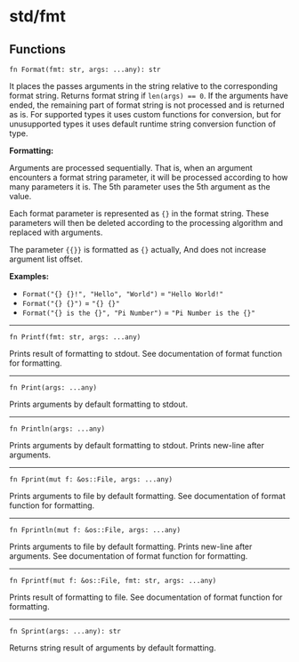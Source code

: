 # std/fmt

## Functions
```jule
fn Format(fmt: str, args: ...any): str
```
It places the passes arguments in the string relative to the corresponding format string. Returns format string if `len(args) == 0`. If the arguments have ended, the remaining part of format string is not processed and is returned as is. For supported types it uses custom functions for conversion, but for unusupported types it uses default runtime string conversion function of type.

**Formatting:**

Arguments are processed sequentially. That is, when an argument encounters a format string parameter, it will be processed according to how many parameters it is. The 5th parameter uses the 5th argument as the value.

Each format parameter is represented as `{}` in the format string. These parameters will then be deleted according to the processing algorithm and replaced with arguments.

The parameter `{{}}` is formatted as `{}` actually,
And does not increase argument list offset.

**Examples:**

- `Format("{} {}!", "Hello", "World")` = `"Hello World!"`
- `Format("{} {}")` = `"{} {}"`
- `Format("{} is the {}", "Pi Number")` = `"Pi Number is the {}"`

---

```jule
fn Printf(fmt: str, args: ...any)
```
Prints result of formatting to stdout. See documentation of format function for formatting.

---

```jule
fn Print(args: ...any)
```
Prints arguments by default formatting to stdout.

---

```jule
fn Println(args: ...any)
```
Prints arguments by default formatting to stdout.
Prints new-line after arguments.

---

```jule
fn Fprint(mut f: &os::File, args: ...any)
```
Prints arguments to file by default formatting. See documentation of format function for formatting.

---

```jule
fn Fprintln(mut f: &os::File, args: ...any)
```
Prints arguments to file by default formatting. Prints new-line after arguments. See documentation of format function for formatting.

---

```jule
fn Fprintf(mut f: &os::File, fmt: str, args: ...any)
```
Prints result of formatting to file. See documentation of format function for formatting.

---

```jule
fn Sprint(args: ...any): str
```
Returns string result of arguments by default formatting.